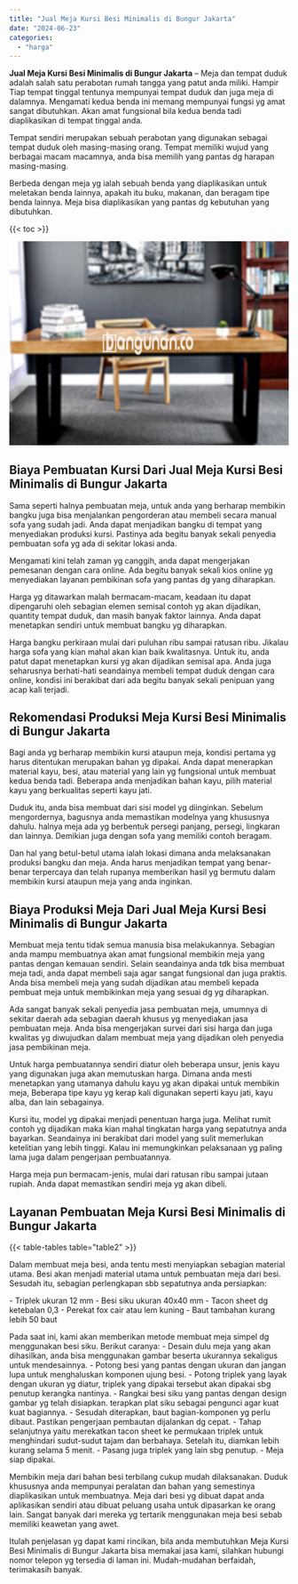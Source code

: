 ```yaml
---
title: "Jual Meja Kursi Besi Minimalis di Bungur Jakarta"
date: "2024-06-23"
categories: 
  - "harga"
---
```


**Jual Meja Kursi Besi Minimalis di Bungur Jakarta** – Meja dan tempat duduk adalah salah satu perabotan rumah tangga yang patut anda miliki. Hampir Tiap tempat tinggal tentunya mempunyai tempat duduk dan juga meja di dalamnya. Mengamati kedua benda ini memang mempunyai fungsi yg amat sangat dibutuhkan. Akan amat fungsional bila kedua benda tadi diaplikasikan di tempat tinggal anda.

Tempat sendiri merupakan sebuah perabotan yang digunakan sebagai tempat duduk oleh masing-masing orang. Tempat memiliki wujud yang berbagai macam macamnya, anda bisa memilih yang pantas dg harapan masing-masing.

Berbeda dengan meja yg ialah sebuah benda yang diaplikasikan untuk meletakan benda lainnya, apakah itu buku, makanan, dan beragam tipe benda lainnya. Meja bisa diaplikasikan yang pantas dg kebutuhan yang dibutuhkan.

{{< toc >}}

![Jual Meja Kursi Besi Minimalis di Bungur Jakarta](/images/jual-meja-besi-murah10.png)

## Biaya Pembuatan Kursi Dari Jual Meja Kursi Besi Minimalis di Bungur Jakarta

Sama seperti halnya pembuatan meja, untuk anda yang berharap membikin bangku juga bisa menjalankan pengorderan atau membeli secara manual sofa yang sudah jadi. Anda dapat menjadikan bangku di tempat yang menyediakan produksi kursi. Pastinya ada begitu banyak sekali penyedia pembuatan sofa yg ada di sekitar lokasi anda.

Mengamati kini telah zaman yg canggih, anda dapat mengerjakan pemesanan dengan cara online. Ada begitu banyak sekali kios online yg menyediakan layanan pembikinan sofa yang pantas dg yang diharapkan.

Harga yg ditawarkan malah bermacam-macam, keadaan itu dapat dipengaruhi oleh sebagian elemen semisal contoh yg akan dijadikan, quantity tempat duduk, dan masih banyak faktor lainnya. Anda dapat menetapkan sendiri untuk membuat bangku yg diharapkan.

Harga bangku perkiraan mulai dari puluhan ribu sampai ratusan ribu. Jikalau harga sofa yang kian mahal akan kian baik kwalitasnya. Untuk itu, anda patut dapat menetapkan kursi yg akan dijadikan semisal apa. Anda juga seharusnya berhati-hati seandainya membeli tempat duduk dengan cara online, kondisi ini berakibat dari ada begitu banyak sekali penipuan yang acap kali terjadi.

## Rekomendasi Produksi Meja Kursi Besi Minimalis di Bungur Jakarta

Bagi anda yg berharap membikin kursi ataupun meja, kondisi pertama yg harus ditentukan merupakan bahan yg dipakai. Anda dapat menerapkan material kayu, besi, atau material yang lain yg fungsional untuk membuat kedua benda tadi. Beberapa anda menjadikan bahan kayu, pilih material kayu yang berkualitas seperti kayu jati.

Duduk itu, anda bisa membuat dari sisi model yg diinginkan. Sebelum mengordernya, bagusnya anda memastikan modelnya yang khususnya dahulu. halnya meja ada yg berbentuk persegi panjang, persegi, lingkaran dan lainnya. Demikian juga dengan sofa yang memiliki contoh beragam.

Dan hal yang betul-betul utama ialah lokasi dimana anda melaksanakan produksi bangku dan meja. Anda harus menjadikan tempat yang benar-benar terpercaya dan telah rupanya memberikan hasil yg bermutu dalam membikin kursi ataupun meja yang anda inginkan.

## Biaya Produksi Meja Dari Jual Meja Kursi Besi Minimalis di Bungur Jakarta

Membuat meja tentu tidak semua manusia bisa melakukannya. Sebagian anda mampu membuatnya akan amat fungsional membikin meja yang pantas dengan kemauan sendiri. Selain seandainya anda tdk bisa membuat meja tadi, anda dapat membeli saja agar sangat fungsional dan juga praktis. Anda bisa membeli meja yang sudah dijadikan atau membeli kepada pembuat meja untuk membikinkan meja yang sesuai dg yg diharapkan.

Ada sangat banyak sekali penyedia jasa pembuatan meja, umumnya di sekitar daerah ada sebagian daerah khusus yg menyediakan jasa pembuatan meja. Anda bisa mengerjakan survei dari sisi harga dan juga kwalitas yg diwujudkan dalam membuat meja yang dijadikan oleh penyedia jasa pembikinan meja.

Untuk harga pembuatannya sendiri diatur oleh beberapa unsur, jenis kayu yang digunakan juga akan memutuskan harga. Dimana anda mesti menetapkan yang utamanya dahulu kayu yg akan dipakai untuk membikin meja, Beberapa tipe kayu yg kerap kali digunakan seperti kayu jati, kayu alba, dan lain sebagainya.

Kursi itu, model yg dipakai menjadi penentuan harga juga. Melihat rumit contoh yg dijadikan maka kian mahal tingkatan harga yang sepatutnya anda bayarkan. Seandainya ini berakibat dari model yang sulit memerlukan ketelitian yang lebih tinggi. Kalau ini memungkinkan pelaksanaan yg paling lama juga dalam pengerjaan pembuatannya.

Harga meja pun bermacam-jenis, mulai dari ratusan ribu sampai jutaan rupiah. Anda dapat memastikan sendiri meja yg akan dibeli.

## Layanan Pembuatan Meja Kursi Besi Minimalis di Bungur Jakarta

{{< table-tables table="table2" >}}

Dalam membuat meja besi, anda tentu mesti menyiapkan sebagian material utama. Besi akan menjadi material utama untuk pembuatan meja dari besi. Sesudah itu, sebagian perlengkapan sbb sepatutnya anda persiapkan:

\- Triplek ukuran 12 mm - Besi siku ukuran 40x40 mm - Tacon sheet dg ketebalan 0,3 - Perekat fox cair atau lem kuning - Baut tambahan kurang lebih 50 baut

Pada saat ini, kami akan memberikan metode membuat meja simpel dg menggunakan besi siku. Berikut caranya: - Desain dulu meja yang akan dihasilkan, anda bisa menggunakan gambar beserta ukurannya sekaligus untuk mendesainnya. - Potong besi yang pantas dengan ukuran dan jangan lupa untuk menghaluskan komponen ujung besi. - Potong triplek yang layak dengan ukuran yg diatur, triplek yang dipakai tersebut akan dipakai sbg penutup kerangka nantinya. - Rangkai besi siku yang pantas dengan design gambar yg telah disiapkan. terapkan plat siku sebagai pengunci agar kuat kuat bagiannya. - Sesudah diterapkan, baut bagian-komponen yg perlu dibaut. Pastikan pengerjaan pembautan dijalankan dg cepat. - Tahap selanjutnya yaitu merekatkan tacon sheet ke permukaan triplek untuk menghindari sudut-sudut tajam dan berbahaya. Setelah itu, diamkan lebih kurang selama 5 menit. - Pasang juga triplek yang lain sbg penutup. - Meja siap dipakai.

Membikin meja dari bahan besi terbilang cukup mudah dilaksanakan. Duduk khususnya anda mempunyai peralatan dan bahan yang semestinya diaplikasikan untuk membuatnya. Meja dari besi yg dibuat dapat anda aplikasikan sendiri atau dibuat peluang usaha untuk dipasarkan ke orang lain. Sangat banyak dari mereka yg tertarik menggunakan meja besi sebab memiliki keawetan yang awet.

Itulah penjelasan yg dapat kami rincikan, bila anda membutuhkan Meja Kursi Besi Minimalis di Bungur Jakarta bisa memakai jasa kami, silahkan hubungi nomor telepon yg tersedia di laman ini. Mudah-mudahan berfaidah, terimakasih banyak.
